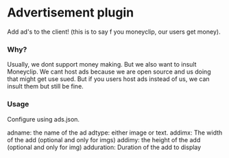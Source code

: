 # Advertisement plugin
Add ad's to the client! (this is to say f you moneyclip, our users get money).


### Why?
Usually, we dont support money making. But we also want to insult Moneyclip. We cant host ads because we are open source and us doing that might get use sued. But if you users host ads instead of us, we can insult them but still be fine.


### Usage
Configure using ads.json.


adname: the name of the ad
adtype: either image or text.
addimx: The width of the add (optional and only for imgs)
addimy: the height of the add (optional and only for img)
adduration: Duration of the add to display
